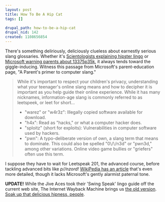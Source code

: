 ```yaml
--- 
layout: post
title: How To Be A Hip Cat
tags: []

drupal_path: how-to-be-a-hip-cat
drupal_nid: 142
created: 1108656854
---
```

There's something deliriously, deliciously clueless about earnestly serious slang glossaries. Whether it's <a href="http://www.jiveaces.com">Scientologists explaining hipster lingo</a> or <a href="http://www.microsoft.com/athome/security/children/kidtalk.mspx">Microsoft warning parents about 13375p35k</a>, it always tends toward the giggle-inducing. Witness this passage from Microsoft's parent-education page, "A Parent's primer to computer slang."

<blockquote>While it's important to respect your children's privacy, understanding what your teenager's online slang means and how to decipher it is important as you help guide their online experience. While it has many nicknames, information-age slang is commonly referred to as leetspeek, or leet for short...
<ul>
<li>"warez" or "w4r3z": Illegally copied software available for download.</li>
<li>"h4x": Read as "hacks," or what a computer hacker does.</li>
<li>"sploitz" (short for exploits): Vulnerabilities in computer software used by hackers.</li>
<li>"pwn": A typo-deliberate version of own, a slang term that means to dominate. This could also be spelled "0\/\/n3d" or "pwn3d," among other variations. Online video game bullies or "griefers" often use this term.</li>
</ul>
</blockquote>

I suppose they have to wait for Leetspeak 201, the advanced course, before tackling advanced bits like <em>p\/\/nzord!</em> <a href="http://en.wikipedia.org/wiki/Leet">WikiPedia has an article</a> that's even more detailed, though it lacks Microsoft's gently alarmist paternal tone.

<strong>UPDATE!</strong> While the Jive Aces took their 'Swing Speak' lingo guide off the current web site, The Internet Wayback Machine brings us <a href="http://web.archive.org/web/20000511150030/http://www.jiveaces.com/">the old version</a>. <a href="http://web.archive.org/web/20000531165823/http://www.jiveaces.com/PlanetJ/words/index.htm">Soak up that delicious hipness, people</a>.
